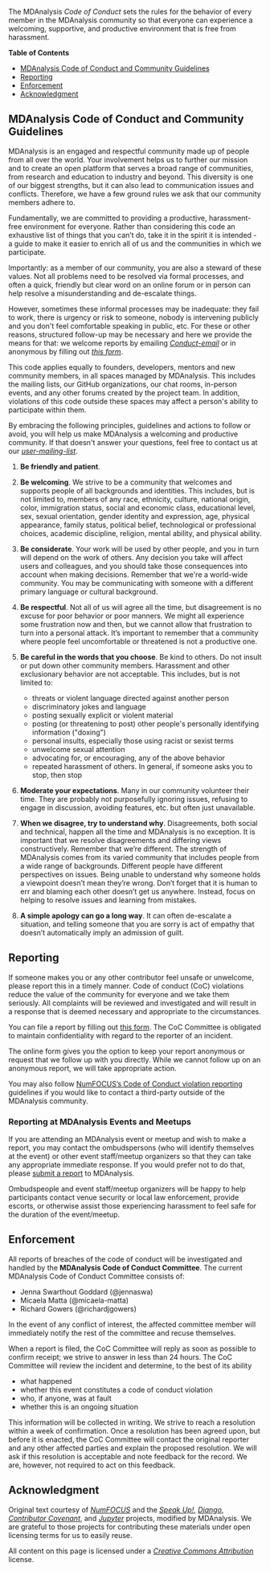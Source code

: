 The MDAnalysis *Code of Conduct* sets the rules for the behavior of
every member in the MDAnalysis community so that everyone can
experience a welcoming, supportive, and productive environment that is
free from harassment.

<!-- markdown-toc start - Don't edit this section. Run M-x markdown-toc-generate-toc again -->
**Table of Contents**

- [MDAnalysis Code of Conduct and Community Guidelines](#mdanalysis-code-of-conduct-and-community-guidelines)
- [Reporting](#reporting)
- [Enforcement](#enforcement)
- [Acknowledgment](#acknowledgment)

<!-- markdown-toc end -->
## MDAnalysis Code of Conduct and Community Guidelines

MDAnalysis is an engaged and respectful community made up of people from all
over the world. Your involvement helps us to further our mission and to create
an open platform that serves a broad range of communities, from research and
education to industry and beyond. This diversity is one of our biggest
strengths, but it can also lead to communication issues and conflicts.
Therefore, we have a few ground rules we ask that our community members adhere
to.

Fundamentally, we are committed to providing a productive,
harassment-free environment for everyone. Rather than considering this
code an exhaustive list of things that you can’t do, take it in the
spirit it is intended - a guide to make it easier to enrich all of us
and the communities in which we participate.

Importantly: as a member of our community, you are also a steward of these
values. Not all problems need to be resolved via formal processes, and often a
quick, friendly but clear word on an online forum or in person can help resolve
a misunderstanding and de-escalate things.

However, sometimes these informal processes may be inadequate: they fail to
work, there is urgency or risk to someone, nobody is intervening publicly and
you don't feel comfortable speaking in public, etc. For these or other reasons,
structured follow-up may be necessary and here we provide the means for that: we
welcome reports by
emailing [*Conduct-email*][conduct-mail] or
in anonymous by filling out [*this form*][conduct-form].

This code applies equally to founders, developers, mentors and new
community members, in all spaces managed by MDAnalysis. This
includes the mailing lists, our GitHub organizations, our chat rooms,
in-person events, and any other forums created by the project team. In
addition, violations of this code outside these spaces may affect a
person's ability to participate within them.

By embracing the following principles, guidelines and actions to follow or
avoid, you will help us make MDAnalysis a welcoming and productive community. If
that doesn't answer your questions, feel free to contact us
at our [*user-mailing-list*](mailto:mdnalysis-discussions@googlegroups.com).


1. **Be friendly and patient**.

2. **Be welcoming**. We strive to be a community that welcomes and supports
   people of all backgrounds and identities. This includes, but is not limited
   to, members of any race, ethnicity, culture, national origin, color,
   immigration status, social and economic class, educational level, sex, sexual
   orientation, gender identity and expression, age, physical appearance, family
   status, political belief, technological or professional choices, academic
   discipline, religion, mental ability, and physical ability.

3. **Be considerate**. Your work will be used by other people, and you in turn
   will depend on the work of others. Any decision you take will affect users
   and colleagues, and you should take those consequences into account when
   making decisions. Remember that we're a world-wide community. You may be
   communicating with someone with a different primary language or cultural
   background.

4. **Be respectful**. Not all of us will agree all the time, but disagreement is
   no excuse for poor behavior or poor manners. We might all experience some
   frustration now and then, but we cannot allow that frustration to turn into a
   personal attack. It’s important to remember that a community where people
   feel uncomfortable or threatened is not a productive one.

5. **Be careful in the words that you choose**. Be kind to others. Do not insult
   or put down other community members. Harassment and other exclusionary
   behavior are not acceptable. This includes, but is not limited to:
   * threats or violent language directed against another person
   * discriminatory jokes and language
   * posting sexually explicit or violent material
   * posting (or threatening to post) other people's personally identifying
     information ("doxing")
   * personal insults, especially those using racist or sexist terms
   * unwelcome sexual attention
   * advocating for, or encouraging, any of the above behavior
   * repeated harassment of others. In general, if someone asks you to stop,
     then stop

6. **Moderate your expectations**. Many in our community volunteer their time.
   They are probably not purposefully ignoring issues, refusing to engage in
   discussion, avoiding features, etc. but often just unavailable.

7. **When we disagree, try to understand why**. Disagreements, both social and
   technical, happen all the time and MDAnalysis is no exception. It is important
   that we resolve disagreements and differing views constructively. Remember
   that we’re different. The strength of MDAnalysis comes from its varied community
   that includes people from a wide range of backgrounds. Different people have
   different perspectives on issues. Being unable to understand why someone
   holds a viewpoint doesn’t mean they’re wrong. Don’t forget that it is human
   to err and blaming each other doesn’t get us anywhere. Instead, focus on
   helping to resolve issues and learning from mistakes.

8. **A simple apology can go a long way**. It can often de-escalate a situation,
   and telling someone that you are sorry is act of empathy that doesn’t
   automatically imply an admission of guilt.

## Reporting

If someone makes you or any other contributor feel unsafe or unwelcome, please
report this in a timely manner. Code of conduct (CoC) violations reduce the value of
the community for everyone and we take them seriously. All complaints will be
reviewed and investigated and will result in a response that is deemed necessary
and appropriate to the circumstances.

You can file a report by filling out [this form][conduct-form]. The CoC Committee is obligated to maintain
confidentiality with regard to the reporter of an incident.

The online form gives you the option to keep your report anonymous or request
that we follow up with you directly. While we cannot follow up on an anonymous
report, we will take appropriate action.

You may also follow [NumFOCUS’s Code of Conduct violation reporting][NF-conduct] 
guidelines if you would like to contact a third-party outside of the MDAnalysis 
community.

### Reporting at MDAnalysis Events and Meetups
If you are attending an MDAnalysis event or meetup and wish to make a report, you may contact the ombudspersons (who will identify themselves at the event) or other event staff/meetup organizers so that they can take any appropriate immediate response. If you would prefer not to do that, please [submit a report][conduct-form] to MDAnalysis. 

Ombudspeople and event staff/meetup organizers will be happy to help participants contact venue security or local law enforcement, provide escorts, or otherwise assist those experiencing harassment to feel safe for the duration of the event/meetup.

## Enforcement

All reports of breaches of the code of conduct will be investigated and handled by the **MDAnalysis Code of Conduct Committee**. The current MDAnalysis Code of Conduct Committee consists of:
- Jenna Swarthout Goddard (@jennaswa)
- Micaela Matta (@micaela-matta)
- Richard Gowers (@richardjgowers)

In the event of any conflict of interest, the affected committee member will immediately notify the rest of the committee and recuse themselves.

When a report is filed, the CoC Committee will reply as soon as possible to confirm receipt;
we strive to answer in less than 24 hours. The CoC Committee will review the incident and
determine, to the best of its ability

- what happened
- whether this event constitutes a code of conduct violation
- who, if anyone, was at fault
- whether this is an ongoing situation

This information will be collected in writing. We strive to reach a resolution
within a week of confirmation. Once a resolution has been agreed upon, but before it is
enacted, the CoC Committee will contact the original reporter and any other affected parties
and explain the proposed resolution. We will ask if this resolution is
acceptable and note feedback for the record. We are, however, not required to act
on this feedback.

## Acknowledgment

Original text courtesy of [*NumFOCUS*](https://numfocus.org/code-of-conduct) and the
[*Speak Up!*](http://web.archive.org/web/20141109123859/http://speakup.io/coc.html),
[*Django*](https://www.djangoproject.com/conduct),
[*Contributor Covenant*](http://contributor-covenant.org/),
and
[*Jupyter*](https://github.com/jupyter/governance/blob/main/conduct/code_of_conduct.md) projects,
modified by MDAnalysis. We are grateful to those projects for contributing these
materials under open licensing terms for us to easily reuse.

All content on this page is licensed under a [*Creative Commons
Attribution*](http://creativecommons.org/licenses/by/3.0/) license. 

[conduct-mail]: mailto:mdnalysis-conduct@googlegroups.com
[conduct-form]: https://goo.gl/forms/w2IwBKkY3oT0aVEB3

[NF-conduct]: https://numfocus.org/code-of-conduct

